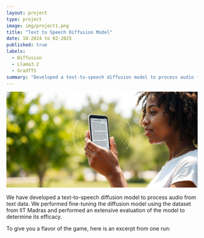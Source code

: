 ```yaml
---
layout: project
type: project
image: img/project1.png
title: "Text to Speech Diffusion Model"
date: 10-2024 to 02-2025
published: true
labels:
  - Diffusion
  - Llama3.2
  - GradTTS
summary: "Developed a text-to-speech diffusion model to process audio from text data. Fine-tuning the diffusion model using these datasets. Performing an extensive evaluation of the model to determine its efficacy, supervised by Dr. Mojtaba Nayyeri"
---
```


<img class="img-fluid" src="../img/text2speechBanner.png">

We have developed a text-to-speech diffusion model to process audio from text data. We performed fine-tuning the diffusion model using the dataset from IIT Madras and performed an extensive evaluation of the model to determine its efficacy.

To give you a flavor of the game, here is an excerpt from one run:
